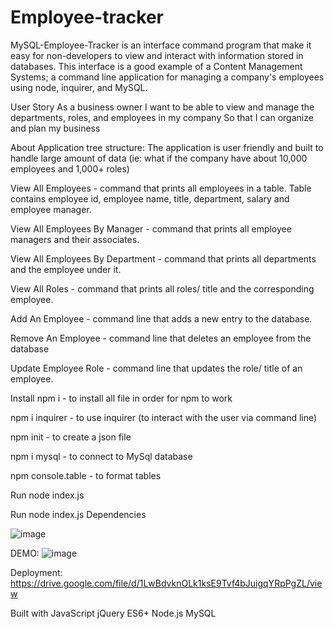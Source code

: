 # Employee-tracker


MySQL-Employee-Tracker is an interface command program that make it easy for non-developers to view and interact with information stored in databases. This interface is a good example of a Content Management Systems; a command line application for managing a company's employees using node, inquirer, and MySQL.

User Story
As a business owner I want to be able to view and manage the departments, roles, and employees in my company So that I can organize and plan my business


About
Application tree structure: The application is user friendly and built to handle large amount of data (ie: what if the company have about 10,000 employees and 1,000+ roles)

View All Employees - command that prints all employees in a table. Table contains employee id, employee name, title, department, salary and employee manager.

View All Employees By Manager - command that prints all employee managers and their associates.

View All Employees By Department - command that prints all departments and the employee under it.

View All Roles - command that prints all roles/ title and the corresponding employee.

Add An Employee - command line that adds a new entry to the database.

Remove An Employee - command line that deletes an employee from the database

Update Employee Role - command line that updates the role/ title of an employee.


Install
npm i - to install all file in order for npm to work

npm i inquirer - to use inquirer (to interact with the user via command line)

npm init - to create a json file

npm i mysql - to connect to MySql database

npm console.table - to format tables


Run
node index.js

Run
node index.js
Dependencies


![image](https://user-images.githubusercontent.com/87239985/159131968-ae9f2e2b-898c-42e6-ac61-33ca7031754e.png)



DEMO: 
![image](https://user-images.githubusercontent.com/87239985/159131907-e8cded08-4cc3-48f9-85f2-8e3fd739fc86.png)


Deployment: 
https://drive.google.com/file/d/1LwBdvknOLk1ksE9Tvf4bJuigqYRpPgZL/view

Built with
JavaScript
jQuery
ES6+
Node.js
MySQL



